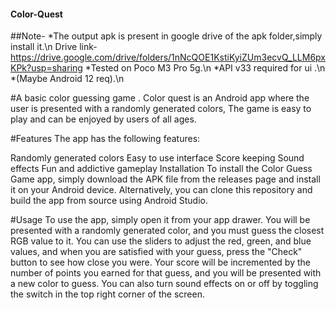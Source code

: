 #### Color-Quest


##Note-
*The output apk is present in google drive of the apk folder,simply install it.\n
Drive link- https://drive.google.com/drive/folders/1nNcQOE1KstiKyiZUm3ecvQ_LLM6pxKPk?usp=sharing
*Tested on Poco M3 Pro 5g.\n
*API v33 required for ui .\n
*(Maybe Android 12 req).\n



#A basic color guessing game .
Color quest is an Android app where the user is presented with a randomly generated colors, The game is easy to play and can be enjoyed by users of all ages.

#Features
The app has the following features:

Randomly generated colors
Easy to use interface
Score keeping
Sound effects
Fun and addictive gameplay
Installation
To install the Color Guess Game app, simply download the APK file from the releases page and install it on your Android device. Alternatively, you can clone this repository and build the app from source using Android Studio.

#Usage
To use the app, simply open it from your app drawer. You will be presented with a randomly generated color, and you must guess the closest RGB value to it. You can use the sliders to adjust the red, green, and blue values, and when you are satisfied with your guess, press the "Check" button to see how close you were. Your score will be incremented by the number of points you earned for that guess, and you will be presented with a new color to guess. You can also turn sound effects on or off by toggling the switch in the top right corner of the screen.
